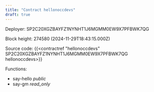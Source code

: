 ```yaml
---
title: "Contract hellonoccdevs"
draft: true
---
```

Deployer: SP2C20XGZBAYFZ1NYNHT1J6MGMM0EW9X7PFBWK7QG


 



Block height: 274580 (2024-11-29T18:43:15.000Z)

Source code: {{<contractref "hellonoccdevs" SP2C20XGZBAYFZ1NYNHT1J6MGMM0EW9X7PFBWK7QG hellonoccdevs>}}

Functions:

* say-hello _public_
* say-gm _read_only_
